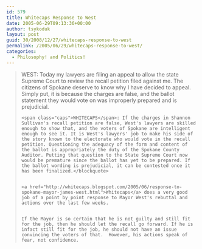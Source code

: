 ```yaml
---
id: 579
title: Whitecaps Response to West
date: 2005-06-29T09:13:36+00:00
author: tsykoduk
layout: post
guid: 30/2008/12/27/whitecaps-response-to-west
permalink: /2005/06/29/whitecaps-response-to-west/
categories:
  - Philosophy! and Politics!
---
```

<blockquote><span class="caps">WEST</span>: Today my lawyers are filing an appeal to allow the state Supreme Court to review the recall petition filed against me. The citizens of Spokane deserve to know why I have decided to appeal. Simply put, it is because the charges are false, and the ballot statement they would vote on was improperly prepared and is prejudicial.

	<span class="caps">WHITECAPS</span>: If the charges in Shannon Sullivan's recall petition are false, West's lawyers are skilled enough to show that, and the voters of Spokane are intelligent enough to see it. It is West's lawyers' job to make his side of the story known to the electorate who would vote in the recall petition. Questioning the adequacy of the form and content of the ballot is appropriately the duty of the Spokane County Auditor. Putting that question to the State Supreme Court now would be premature since the ballot has yet to be prepared. If the ballot wording is prejudicial, it can be contested once it has been finalized.</blockquote>


	<a href="http://whitecaps.blogspot.com/2005/06/response-to-spokane-mayor-james-west.html">Whitecaps</a> does a very good job of a point by point response to Mayor West's rebuttal and actions over the last few weeks.


	If the Mayor is so certain that he is not guilty and still fit for the job, then he should let the recall go forward. If he is infact still fit for the job, he should not have an issue convincing the voters of that.  However, his actions speak of fear, not confidence.